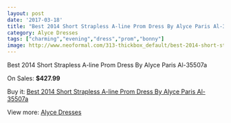 ```yaml
---
layout: post
date: '2017-03-18'
title: "Best 2014 Short Strapless A-line Prom Dress By Alyce Paris Al-35507a"
category: Alyce Dresses
tags: ["charming","evening","dress","prom","bonny"]
image: http://www.neoformal.com/313-thickbox_default/best-2014-short-strapless-a-line-prom-dress-by-alyce-paris-al-35507a.jpg
---
```

Best 2014 Short Strapless A-line Prom Dress By Alyce Paris Al-35507a

On Sales: **$427.99**
<a href="https://www.neoformal.com/en/alyce-dresses/110-best-2014-short-strapless-a-line-prom-dress-by-alyce-paris-al-35507a.html"><amp-img layout="responsive" width="600" height="600" src="//www.neoformal.com/313-thickbox_default/best-2014-short-strapless-a-line-prom-dress-by-alyce-paris-al-35507a.jpg" alt="Best 2014 Short Strapless A-line Prom Dress By Alyce Paris Al-35507a 0" /></a>
<a href="https://www.neoformal.com/en/alyce-dresses/110-best-2014-short-strapless-a-line-prom-dress-by-alyce-paris-al-35507a.html"><amp-img layout="responsive" width="600" height="600" src="//www.neoformal.com/314-thickbox_default/best-2014-short-strapless-a-line-prom-dress-by-alyce-paris-al-35507a.jpg" alt="Best 2014 Short Strapless A-line Prom Dress By Alyce Paris Al-35507a 1" /></a>
<a href="https://www.neoformal.com/en/alyce-dresses/110-best-2014-short-strapless-a-line-prom-dress-by-alyce-paris-al-35507a.html"><amp-img layout="responsive" width="600" height="600" src="//www.neoformal.com/315-thickbox_default/best-2014-short-strapless-a-line-prom-dress-by-alyce-paris-al-35507a.jpg" alt="Best 2014 Short Strapless A-line Prom Dress By Alyce Paris Al-35507a 2" /></a>
<a href="https://www.neoformal.com/en/alyce-dresses/110-best-2014-short-strapless-a-line-prom-dress-by-alyce-paris-al-35507a.html"><amp-img layout="responsive" width="600" height="600" src="//www.neoformal.com/316-thickbox_default/best-2014-short-strapless-a-line-prom-dress-by-alyce-paris-al-35507a.jpg" alt="Best 2014 Short Strapless A-line Prom Dress By Alyce Paris Al-35507a 3" /></a>

Buy it: [Best 2014 Short Strapless A-line Prom Dress By Alyce Paris Al-35507a](https://www.neoformal.com/en/alyce-dresses/110-best-2014-short-strapless-a-line-prom-dress-by-alyce-paris-al-35507a.html "Best 2014 Short Strapless A-line Prom Dress By Alyce Paris Al-35507a")

View more: [Alyce Dresses](https://www.neoformal.com/en/3-alyce-dresses "Alyce Dresses")